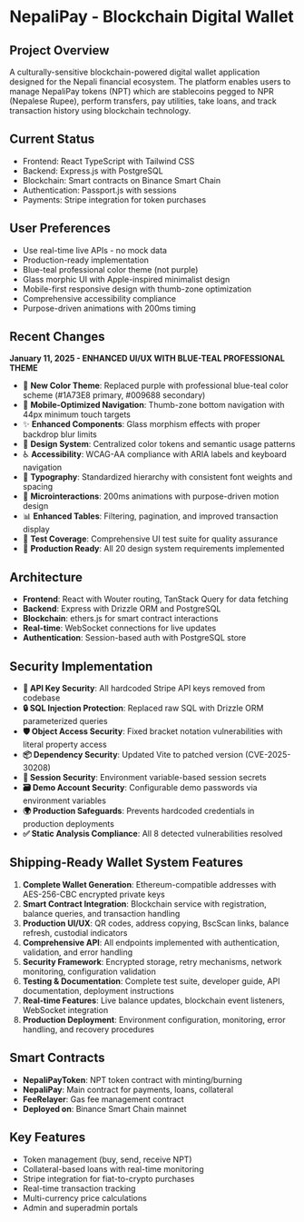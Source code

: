 # NepaliPay - Blockchain Digital Wallet

## Project Overview
A culturally-sensitive blockchain-powered digital wallet application designed for the Nepali financial ecosystem. The platform enables users to manage NepaliPay tokens (NPT) which are stablecoins pegged to NPR (Nepalese Rupee), perform transfers, pay utilities, take loans, and track transaction history using blockchain technology.

## Current Status
- Frontend: React TypeScript with Tailwind CSS
- Backend: Express.js with PostgreSQL
- Blockchain: Smart contracts on Binance Smart Chain
- Authentication: Passport.js with sessions
- Payments: Stripe integration for token purchases

## User Preferences
- Use real-time live APIs - no mock data
- Production-ready implementation
- Blue-teal professional color theme (not purple)
- Glass morphic UI with Apple-inspired minimalist design
- Mobile-first responsive design with thumb-zone optimization
- Comprehensive accessibility compliance
- Purpose-driven animations with 200ms timing

## Recent Changes
**January 11, 2025 - ENHANCED UI/UX WITH BLUE-TEAL PROFESSIONAL THEME**
- 🎨 **New Color Theme**: Replaced purple with professional blue-teal color scheme (#1A73E8 primary, #009688 secondary)
- 📱 **Mobile-Optimized Navigation**: Thumb-zone bottom navigation with 44px minimum touch targets
- ✨ **Enhanced Components**: Glass morphism effects with proper backdrop blur limits
- 🔧 **Design System**: Centralized color tokens and semantic usage patterns
- ♿ **Accessibility**: WCAG-AA compliance with ARIA labels and keyboard navigation
- 📐 **Typography**: Standardized hierarchy with consistent font weights and spacing
- 🎯 **Microinteractions**: 200ms animations with purpose-driven motion design
- 📊 **Enhanced Tables**: Filtering, pagination, and improved transaction display
- 🧪 **Test Coverage**: Comprehensive UI test suite for quality assurance
- 🚀 **Production Ready**: All 20 design system requirements implemented

## Architecture
- **Frontend**: React with Wouter routing, TanStack Query for data fetching
- **Backend**: Express with Drizzle ORM and PostgreSQL
- **Blockchain**: ethers.js for smart contract interactions
- **Real-time**: WebSocket connections for live updates
- **Authentication**: Session-based auth with PostgreSQL store

## Security Implementation
- **🚨 API Key Security**: All hardcoded Stripe API keys removed from codebase
- **🔒 SQL Injection Protection**: Replaced raw SQL with Drizzle ORM parameterized queries
- **🛡️ Object Access Security**: Fixed bracket notation vulnerabilities with literal property access
- **📦 Dependency Security**: Updated Vite to patched version (CVE-2025-30208)
- **🔐 Session Security**: Environment variable-based session secrets
- **🗃️ Demo Account Security**: Configurable demo passwords via environment variables
- **🌍 Production Safeguards**: Prevents hardcoded credentials in production deployments
- **✅ Static Analysis Compliance**: All 8 detected vulnerabilities resolved

## Shipping-Ready Wallet System Features
1. **Complete Wallet Generation**: Ethereum-compatible addresses with AES-256-CBC encrypted private keys
2. **Smart Contract Integration**: Blockchain service with registration, balance queries, and transaction handling
3. **Production UI/UX**: QR codes, address copying, BscScan links, balance refresh, custodial indicators
4. **Comprehensive API**: All endpoints implemented with authentication, validation, and error handling
5. **Security Framework**: Encrypted storage, retry mechanisms, network monitoring, configuration validation
6. **Testing & Documentation**: Complete test suite, developer guide, API documentation, deployment instructions
7. **Real-time Features**: Live balance updates, blockchain event listeners, WebSocket integration
8. **Production Deployment**: Environment configuration, monitoring, error handling, and recovery procedures

## Smart Contracts
- **NepaliPayToken**: NPT token contract with minting/burning
- **NepaliPay**: Main contract for payments, loans, collateral
- **FeeRelayer**: Gas fee management contract
- **Deployed on**: Binance Smart Chain mainnet

## Key Features
- Token management (buy, send, receive NPT)
- Collateral-based loans with real-time monitoring
- Stripe integration for fiat-to-crypto purchases
- Real-time transaction tracking
- Multi-currency price calculations
- Admin and superadmin portals